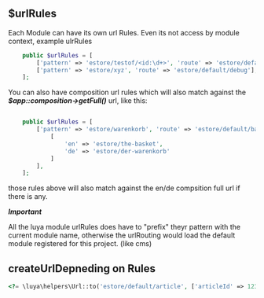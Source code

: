 $urlRules
---------
Each Module can have its own url Rules. Even its not access by module context, example ulrRules

```php
    public $urlRules = [
        ['pattern' => 'estore/testof/<id:\d+>', 'route' => 'estore/default/debug'],
        ['pattern' => 'estore/xyz', 'route' => 'estore/default/debug'],
    ];
```

You can also have composition url rules which will also match against the ***$app::composition->getFull()*** url, like this:

```php

    public $urlRules = [
        ['pattern' => 'estore/warenkorb', 'route' => 'estore/default/basket', 'composition' => 
            [
                'en' => 'estore/the-basket',
                'de' => 'estore/der-warenkorb'
            ]
        ],
    ];
```

those rules above will also match against the en/de compsition full url if there is any.

***Important***

All the luya module urlRules does have to "prefix" theyr pattern with the current module name, otherwise the urlRouting would load the default module registered for this project. (like cms)


createUrlDepneding on Rules
---------------------------
```php
<?= \luya\helpers\Url::to('estore/default/article', ['articleId' => 123]); ?>
```
